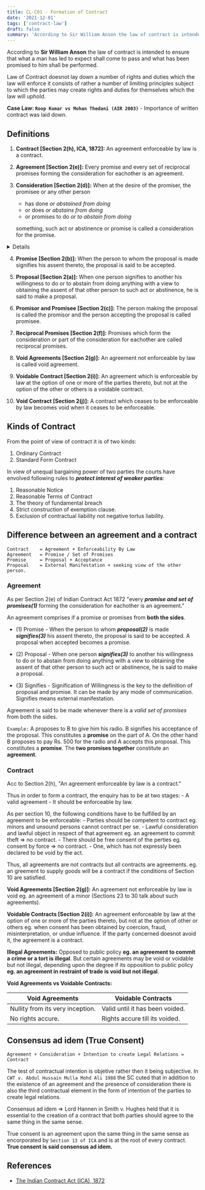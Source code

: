 ```yaml
---
title: CL-C01 - Formation of Contract
date: '2021-12-01'
tags: ['contract-law']
draft: false
summary: 'According to Sir William Anson the law of contract is intended to ensure that what a man has led to expect shall come to pass and what has been promised to him shall be performed.'
---
```


According to **Sir William Anson** the law of contract is intended to ensure that what a man has led to expect shall come to pass and what has been promised to him shall be performed.

Law of Contract doesnot lay down a number of rights and duties which the law will enforce it consists of rather a number of limiting principles subject to which the parties may create rights and duties for themselves which the law will uphold.

**Case Law: `Roop Kumar vs Mohan Thedani (AIR 2003)`** - Importance of written contract was laid down.

<TOCInline toc={props.toc} toHeading={2} asDisclosure />

## Definitions

1. **Contract [Section 2(h), ICA, 1872]:** An agreement enforceable by law is a contract.

2. **Agreement [Section 2(e)]:** Every promise and every set of reciprocal promises forming the consideration for eachother is an agreement.

3. **Consideration [Section 2(d)]:** When at the desire of the promiser, the promisee or any other person

   - has done _or abstained from doing_
   - or does _or abstains from doing_
   - or promises to do _or to abstain from doing_

   something, such act or abstinence or promise is called a consideration for the promise.

<details>
**ODIA:**(Proposal jiye dauchi) Promiser icha re promisee (jiye proposal accept karichi) jadi kichi act karichi / kariba / promise karuchi then that act / promise is called consideration.
</details>

4. **Promise [Section 2(b)]:** When the person to whom the proposal is made signifies his assent thereto, the proposal is said to be accepted.

5. **Proposal [Section 2(a)]:** When one person signifies to another his willingness to do or to abstain from doing anything with a view to obtaining the assent of that other person to such act or abstinence, he is said to make a proposal.

6. **Promisor and Promisee [Section 2(c)]:** The person making the proposal is called the promisor and the person accepting the proposal is called promisee.

7. **Reciprocal Promises [Section 2(f)]:** Promises which form the consideration or part of the consideration for eachother are called reciprocal promises.

8. **Void Agreements [Section 2(g)]:** An agreement not enforceable by law is called void agreement.

9. **Voidable Contract [Section 2(i)]:** An agreement which is enforceable by law at the option of one or more of the parties thereto, but not at the option of the other or others is a voidable contract.

10. **Void Contract [Section 2(j)]:** A contract which ceases to be enforceable by law becomes void when it ceases to be enforceable.

## Kinds of Contract

From the point of view of contract it is of two kinds:

1. Ordinary Contract
2. Standard Form Contract

In view of unequal bargaining power of two parties the courts have envolved following rules to **_protect interest of weaker parties_**:

1. Reasonable Notice
2. Reasonable Terms of Contract
3. The theory of fundamental breach
4. Strict construction of exemption clause.
5. Exclusion of contractual liability not negative tortus liability.

## Difference between an agreement and a contract

```js:CheatSheet
Contract    = Agreement + Enforceability By Law
Agreement   = Promise / Set of Promises
Promise     = Proposal + Acceptance
Proposal    = External Manifestation + seeking view of the other person.
```

### Agreement

As per Section 2(e) of Indian Contract Act 1872 "every **_promise and set of promises(1)_** forming the consideration for eachother is an agreement."

An agreement comprises if a promise or promises from **both the sides**.

- (1) Promise - When the person to whom **_proposal(2)_** is made **_signifies(3)_** his assent thereto, the proposal is said to be accepted. A proposal when accepted becomes a promise.

- (2) Proposal - When one person **_signifies(3)_** to another his willingness to do or to abstain from doing anything with a view to obtaining the assent of that other person to such act or abstinence, he is said to make a proposal.

- (3) Signifies - Signification of Willingness is the key to the definition of proposal and promise. It can be made by any mode of communication. Signifies means external manifestation.

Agreement is said to be made whenever there is a _valid set of promises_ from both the sides.

`Example:` A proposes to B to give him his radio. B signifies his acceptance of the proposal. This constitutes a **promise** on the part of A. On the other hand B proposes to pay Rs. 500 for the radio and A accepts this proposal. This constitutes a **promise**. The **two promises together** constitute an **agreement**.

### Contract

Acc to Section 2(h), "An agreement enforceable by law is a contract."

Thus in order to form a contract, the enquiry has to be at two stages: - A valid agreement - It should be enforceable by law.

As per section 10, the following conditions have to be fulfilled by an agreement to be enforceable: - Parties should be competent to contract eg. minors and unsound persons cannot contract per se. - Lawful consideration and lawful object in respect of that agreement eg. an agreement to commit theft => no contract. - There should be free consent of the perties eg. consent by force => no contract. - One, which has not expressly been declared to be void by the act.

Thus, all agreements are not contracts but all contracts are agreements. eg. an greement to supply goods will be a contract if the conditions of Section 10 are satisfied.

**Void Agreements [Section 2(g)]:** An agreement not enforceable by law is void eg. an agreement of a minor (Sections 23 to 30 talk about such agreements).

**Voidable Contracts [Section 2(i)]:** An agreement enforceable by law at the option of one or more of the parties thereto, but not at the option of other or others eg. when consent has been obtained by coercion, fraud, misinterpretation, or undue influence. If the party concerned doesnot avoid it, the agreement is a contract.

**Illegal Agreements:** Opposed to public policy **eg. an agreement to commit a crime or a tort is illegal**. But certain agreements may be void or voidable but not illegal, depending upon the degree if its opposition to public policy **eg. an agreement in restraint of trade is void but not illegal**.

**Void Agreements vs Voidable Contracts:**

| Void Agreements                  | Voidable Contracts              |
| -------------------------------- | ------------------------------- |
| Nullity from its very inception. | Valid until it has been voided. |
| No rights accure.                | Rights accure till its voided.  |

## Consensus ad idem (True Consent)

```
Agreement + Consideration + Intention to create Legal Relations = Contract
```

The test of contractual intention is objetive rather then it being subjective. In `CWT v. Abdul Hussain Mulla Mohd Ali 1988` the SC cuted that in addition to the existence of an agreement and the presence of consideration there is also the third contractual element in the form of intention of the parties to create legal relations.

Consensus ad idem => Lord Hannen in Smith v. Hughes held that it is essential to the creation of a contract that both parties should agree to the same thing in the same sense.

True consent is an agreement upon the same thing in the same sense as encorporated by `Section 13 of ICA` and is at the root of every contract. **True consent is said consensus ad idem.**

## References

- [The Indian Contract Act (ICA), 1872](https://legislative.gov.in/sites/default/files/A1872-09.pdf)
